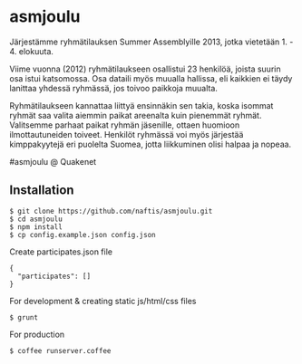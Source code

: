# asmjoulu

Järjestämme ryhmätilauksen Summer Assemblyille 2013, jotka vietetään 1. - 4. elokuuta.

Viime vuonna (2012) ryhmätilaukseen osallistui 23 henkilöä, joista suurin osa istui katsomossa. Osa dataili myös muualla hallissa, eli kaikkien ei täydy lanittaa yhdessä ryhmässä, jos toivoo paikkoja muualta.

Ryhmätilaukseen kannattaa liittyä ensinnäkin sen takia, koska isommat ryhmät saa valita aiemmin paikat areenalta kuin pienemmät ryhmät. Valitsemme parhaat paikat ryhmän jäsenille, ottaen huomioon ilmottautuneiden toiveet. Henkilöt ryhmässä voi myös järjestää kimppakyytejä eri puolelta Suomea, jotta liikkuminen olisi halpaa ja nopeaa.

  #asmjoulu @ Quakenet

## Installation

    $ git clone https://github.com/naftis/asmjoulu.git
    $ cd asmjoulu
    $ npm install
    $ cp config.example.json config.json

  Create participates.json file

    {
      "participates": []
    }


  For development & creating static js/html/css files

    $ grunt

  For production

    $ coffee runserver.coffee
